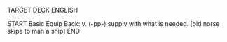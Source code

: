 TARGET DECK
ENGLISH

START
Basic
Equip
Back: v. (-pp-) supply with what is needed. [old norse skipa to man a ship]
END
